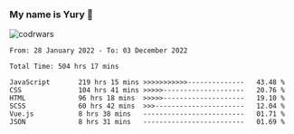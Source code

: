 ### My name is Yury 👋 
![codrwars](https://www.codewars.com/users/litury/badges/micro) 


<!--START_SECTION:waka-->

```text
From: 28 January 2022 - To: 03 December 2022

Total Time: 504 hrs 17 mins

JavaScript       219 hrs 15 mins >>>>>>>>>>>--------------   43.48 %
CSS              104 hrs 41 mins >>>>>--------------------   20.76 %
HTML             96 hrs 18 mins  >>>>>--------------------   19.10 %
SCSS             60 hrs 42 mins  >>>----------------------   12.04 %
Vue.js           8 hrs 38 mins   -------------------------   01.71 %
JSON             8 hrs 31 mins   -------------------------   01.69 %
```

<!--END_SECTION:waka-->

